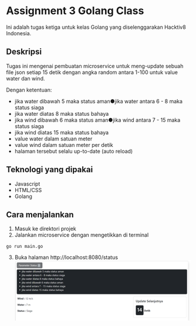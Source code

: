 # Assignment 3 Golang Class

Ini adalah tugas ketiga untuk kelas Golang yang diselenggarakan Hacktiv8 Indonesia.

## Deskripsi

Tugas ini mengenai pembuatan microservice untuk meng-update sebuah file json setiap 15 detik dengan angka random antara 1-100 untuk value water dan wind. 

Dengan ketentuan:
- jika water dibawah 5 maka status aman●jika water antara 6 - 8 maka status siaga
- jika water diatas 8 maka status bahaya
- jika wind dibawah 6 maka status aman●jika wind antara 7 - 15 maka status siaga
- jika wind diatas 15 maka status bahaya
- value water dalam satuan meter 
- value wind dalam satuan meter per detik
- halaman tersebut selalu up-to-date (auto reload)




## Teknologi yang dipakai

- Javascript
- HTML/CSS
- Golang

## Cara menjalankan
1. Masuk ke direktori projek
2. Jalankan microservice dengan mengetikkan di terminal

```
go run main.go
```
3. Buka halaman http://localhost:8080/status
![alt text](image.png)
